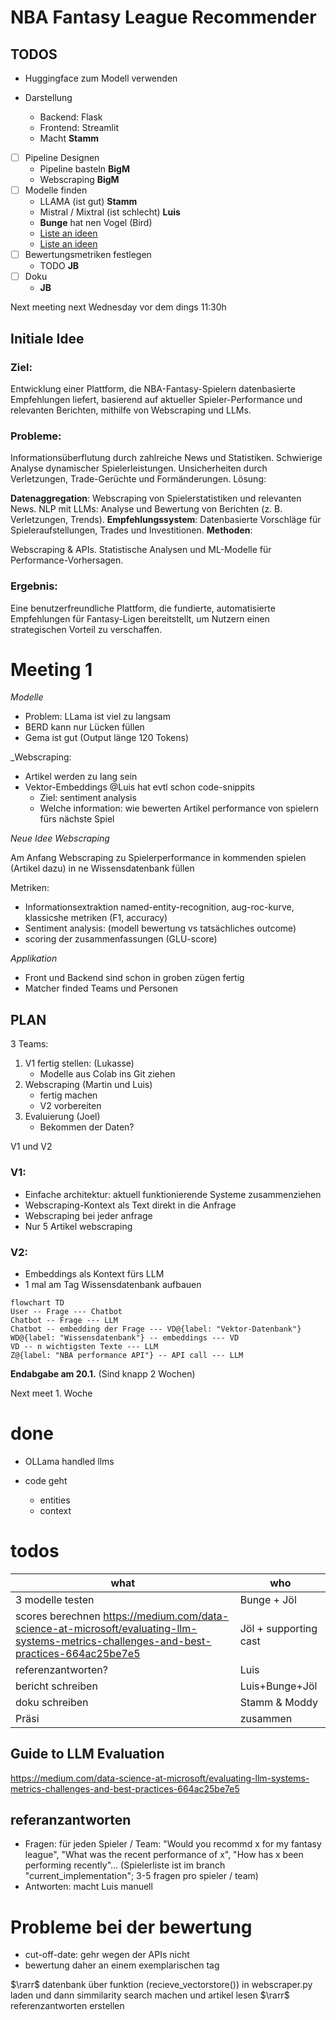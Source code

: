 # NBA Fantasy League Recommender

## TODOS

- Huggingface zum Modell verwenden

- Darstellung
    - Backend: Flask
    - Frontend: Streamlit
    - Macht **Stamm**
- [ ] Pipeline Designen
    - Pipeline basteln **BigM**
    - Webscraping **BigM**
- [ ] Modelle finden
    - LLAMA (ist gut) **Stamm**
    - Mistral / Mixtral (ist schlecht) **Luis**
    - **Bunge** hat nen Vogel (Bird)
    - [Liste an ideen](https://www.datacamp.com/blog/top-open-source-llms)
    - [Liste an ideen](https://github.com/eugeneyan/open-llms)
- [ ] Bewertungsmetriken festlegen 
    - TODO **JB**
- [ ] Doku
    - **JB**

Next meeting next Wednesday vor dem dings 11:30h
 
## Initiale Idee

### Ziel:

Entwicklung einer Plattform, die NBA-Fantasy-Spielern datenbasierte Empfehlungen liefert, basierend auf aktueller Spieler-Performance und relevanten Berichten, mithilfe von Webscraping und LLMs.

### Probleme:

Informationsüberflutung durch zahlreiche News und Statistiken.
Schwierige Analyse dynamischer Spielerleistungen.
Unsicherheiten durch Verletzungen, Trade-Gerüchte und Formänderungen.
Lösung:

**Datenaggregation**: Webscraping von Spielerstatistiken und relevanten News.
NLP mit LLMs: Analyse und Bewertung von Berichten (z. B. Verletzungen, Trends).
**Empfehlungssystem**: Datenbasierte Vorschläge für Spieleraufstellungen, Trades und Investitionen.
**Methoden**:

Webscraping & APIs.
Statistische Analysen und ML-Modelle für Performance-Vorhersagen.

### Ergebnis:

Eine benutzerfreundliche Plattform, die fundierte, automatisierte Empfehlungen für Fantasy-Ligen bereitstellt, um Nutzern einen strategischen Vorteil zu verschaffen.

# Meeting 1

_Modelle_

- Problem: LLama ist viel zu langsam
- BERD kann nur Lücken füllen
- Gema ist gut (Output länge 120 Tokens)

_Webscraping:

- Artikel werden zu lang sein
- Vektor-Embeddings @Luis hat evtl schon code-snippits
    - Ziel: sentiment analysis
    - Welche information: wie bewerten Artikel performance von spielern fürs nächste Spiel
    

_Neue Idee Webscraping_

Am Anfang Webscraping zu Spielerperformance in kommenden spielen (Artikel dazu) in ne Wissensdatenbank füllen

Metriken:
- Informationsextraktion named-entity-recognition, aug-roc-kurve, klassicshe metriken (F1, accuracy)
- Sentiment analysis: (modell bewertung vs tatsächliches outcome)
- scoring der zusammenfassungen (GLU-score)

_Applikation_
- Front und Backend sind schon in groben zügen fertig
- Matcher finded Teams und Personen

## PLAN

3 Teams:

1) V1 fertig stellen:  (Lukasse)
    - Modelle aus Colab ins Git ziehen
2) Webscraping (Martin und Luis)
    - fertig machen
    - V2 vorbereiten
3) Evaluierung (Joel)
    - Bekommen der Daten?

V1 und V2

### V1:

- Einfache architektur: aktuell funktionierende Systeme zusammenziehen
- Webscraping-Kontext als Text direkt in die Anfrage
- Webscraping bei jeder anfrage
- Nur 5 Artikel webscraping

### V2:

- Embeddings als Kontext fürs LLM
- 1 mal am Tag Wissensdatenbank aufbauen

```mermaid
flowchart TD
User -- Frage --- Chatbot
Chatbot -- Frage --- LLM
Chatbot -- embedding der Frage --- VD@{label: "Vektor-Datenbank"}
WD@{label: "Wissensdatenbank"} -- embeddings --- VD
VD -- n wichtigsten Texte --- LLM
Z@{label: "NBA performance API"} -- API call --- LLM
```

**Endabgabe am 20.1.** (Sind knapp 2 Wochen)

Next meet 1. Woche 


# done

- OLLama handled llms

- code geht
    - entities
    - context

# todos

|what|who|
|-|-|
|3 modelle testen|Bunge + Jöl|
|scores berechnen https://medium.com/data-science-at-microsoft/evaluating-llm-systems-metrics-challenges-and-best-practices-664ac25be7e5|Jöl + supporting cast|
|referenzantworten?|Luis|
|bericht schreiben|Luis+Bunge+Jöl|
|doku schreiben|Stamm & Moddy|
|Präsi|zusammen|


## Guide to LLM Evaluation
https://medium.com/data-science-at-microsoft/evaluating-llm-systems-metrics-challenges-and-best-practices-664ac25be7e5

## referanzantworten

- Fragen: für jeden Spieler / Team: "Would you recommd x for my fantasy league", "What was the recent performance of x", "How has x been performing recently"... (Spielerliste ist im branch "current_implementation"; 3-5 fragen pro spieler / team)
- Antworten: macht Luis manuell
# Probleme bei der bewertung

- cut-off-date: gehr wegen der APIs nicht
- bewertung daher an einem exemplarischen tag

$\rarr$ datenbank über funktion (recieve_vectorstore()) in webscraper.py laden und dann simmilarity search machen und artikel lesen $\rarr$ referenzantworten erstellen
